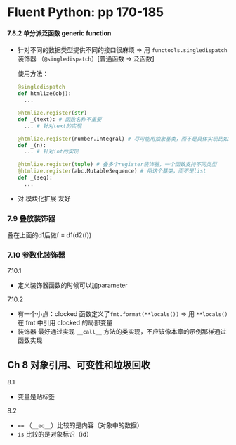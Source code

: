# Fluent Python: pp 170-185

#### 7.8.2 单分派泛函数 generic function

- 针对不同的数据类型提供不同的接口很麻烦 => 用 `functools.singledispatch` 装饰器 （`@singledispatch`）[普通函数 -> 泛函数]

    使用方法：

    ```python
    @singledispatch
    def htmlize(obj):
      ...
    
    @htmlize.register(str)
    def _(text): # 函数名称不重要
      ... # 针对text的实现
    
    @htmlize.register(number.Integral) # 尽可能用抽象基类，而不是具体实现比如int
    def _(n):
      ... # 针对int的实现
    
    @htmlize.register(tuple) # 叠多个register装饰器，一个函数支持不同类型
    @htmlize.register(abc.MutableSequence) # 用这个基类，而不是list
    def _(seq):
      ...
    ```

- 对 模块化扩展 友好

### 7.9 叠放装饰器

叠在上面的d1后做f = d1(d2(f))

### 7.10 参数化装饰器

7.10.1

- 定义装饰器函数的时候可以加parameter

7.10.2

- 有一个小点：clocked 函数定义了`fmt.format(**locals())` => 用 `**locals() ` 在 fmt 中引用 clocked 的局部变量
- 装饰器 最好通过实现 `__call__` 方法的类实现，不应该像本章的示例那样通过函数实现



## Ch 8 对象引用、可变性和垃圾回收

8.1

- 变量是贴标签

8.2

- `==` （`__eq__`）比较的是内容（对象中的数据）
- `is` 比较的是对象标识（id）

